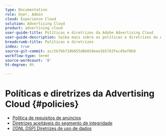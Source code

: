 ```yaml
---
type: Documentation
role: User, Admin
cloud: Experience Cloud
solution: Advertising Cloud
product: advertising cloud
user-guide-title: Políticas e diretrizes da Adobe Advertising Cloud
user-guide-description: Saiba mais sobre as políticas e diretrizes da Advertising Cloud DSP e Advertising Cloud Search.
breadcrumb-title: Políticas e diretrizes
index: true
source-git-commit: acc5b7bb719b655d8b019eee3b5783fec49af0b9
workflow-type: tm+mt
source-wordcount: '0'
ht-degree: 0%

---
```



# Políticas e diretrizes da Advertising Cloud {#policies}

+ [Política de requisitos de anúncios](/help/policies/ad-requirements-policy.md)
+ [Diretrizes aceitáveis do segmento de integridade](/help/policies/health-segment-guidelines.md)
+ [[!DNL DSP] Diretrizes de uso de dados](/help/policies/data-usage-guidelines.md)

